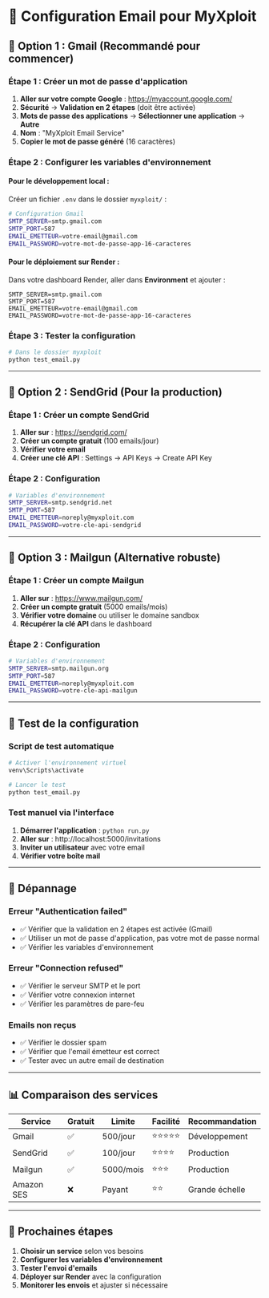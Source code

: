 # 📧 Configuration Email pour MyXploit

## 🎯 Option 1 : Gmail (Recommandé pour commencer)

### Étape 1 : Créer un mot de passe d'application

1. **Aller sur votre compte Google** : https://myaccount.google.com/
2. **Sécurité** → **Validation en 2 étapes** (doit être activée)
3. **Mots de passe des applications** → **Sélectionner une application** → **Autre**
4. **Nom** : "MyXploit Email Service"
5. **Copier le mot de passe généré** (16 caractères)

### Étape 2 : Configurer les variables d'environnement

#### Pour le développement local :
Créer un fichier `.env` dans le dossier `myxploit/` :

```bash
# Configuration Gmail
SMTP_SERVER=smtp.gmail.com
SMTP_PORT=587
EMAIL_EMETTEUR=votre-email@gmail.com
EMAIL_PASSWORD=votre-mot-de-passe-app-16-caracteres
```

#### Pour le déploiement sur Render :
Dans votre dashboard Render, aller dans **Environment** et ajouter :

```
SMTP_SERVER=smtp.gmail.com
SMTP_PORT=587
EMAIL_EMETTEUR=votre-email@gmail.com
EMAIL_PASSWORD=votre-mot-de-passe-app-16-caracteres
```

### Étape 3 : Tester la configuration

```bash
# Dans le dossier myxploit
python test_email.py
```

---

## 🎯 Option 2 : SendGrid (Pour la production)

### Étape 1 : Créer un compte SendGrid

1. **Aller sur** : https://sendgrid.com/
2. **Créer un compte gratuit** (100 emails/jour)
3. **Vérifier votre email**
4. **Créer une clé API** : Settings → API Keys → Create API Key

### Étape 2 : Configuration

```bash
# Variables d'environnement
SMTP_SERVER=smtp.sendgrid.net
SMTP_PORT=587
EMAIL_EMETTEUR=noreply@myxploit.com
EMAIL_PASSWORD=votre-cle-api-sendgrid
```

---

## 🎯 Option 3 : Mailgun (Alternative robuste)

### Étape 1 : Créer un compte Mailgun

1. **Aller sur** : https://www.mailgun.com/
2. **Créer un compte gratuit** (5000 emails/mois)
3. **Vérifier votre domaine** ou utiliser le domaine sandbox
4. **Récupérer la clé API** dans le dashboard

### Étape 2 : Configuration

```bash
# Variables d'environnement
SMTP_SERVER=smtp.mailgun.org
SMTP_PORT=587
EMAIL_EMETTEUR=noreply@myxploit.com
EMAIL_PASSWORD=votre-cle-api-mailgun
```

---

## 🧪 Test de la configuration

### Script de test automatique

```bash
# Activer l'environnement virtuel
venv\Scripts\activate

# Lancer le test
python test_email.py
```

### Test manuel via l'interface

1. **Démarrer l'application** : `python run.py`
2. **Aller sur** : http://localhost:5000/invitations
3. **Inviter un utilisateur** avec votre email
4. **Vérifier votre boîte mail**

---

## 🔧 Dépannage

### Erreur "Authentication failed"
- ✅ Vérifier que la validation en 2 étapes est activée (Gmail)
- ✅ Utiliser un mot de passe d'application, pas votre mot de passe normal
- ✅ Vérifier les variables d'environnement

### Erreur "Connection refused"
- ✅ Vérifier le serveur SMTP et le port
- ✅ Vérifier votre connexion internet
- ✅ Vérifier les paramètres de pare-feu

### Emails non reçus
- ✅ Vérifier le dossier spam
- ✅ Vérifier que l'email émetteur est correct
- ✅ Tester avec un autre email de destination

---

## 📊 Comparaison des services

| Service | Gratuit | Limite | Facilité | Recommandation |
|---------|---------|--------|----------|----------------|
| Gmail | ✅ | 500/jour | ⭐⭐⭐⭐⭐ | Développement |
| SendGrid | ✅ | 100/jour | ⭐⭐⭐⭐ | Production |
| Mailgun | ✅ | 5000/mois | ⭐⭐⭐ | Production |
| Amazon SES | ❌ | Payant | ⭐⭐ | Grande échelle |

---

## 🚀 Prochaines étapes

1. **Choisir un service** selon vos besoins
2. **Configurer les variables d'environnement**
3. **Tester l'envoi d'emails**
4. **Déployer sur Render** avec la configuration
5. **Monitorer les envois** et ajuster si nécessaire






